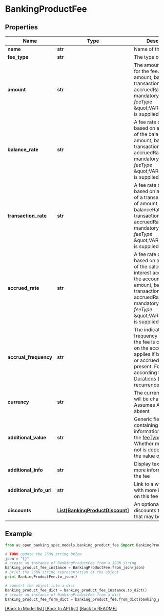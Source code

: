 # BankingProductFee


## Properties

Name | Type | Description | Notes
------------ | ------------- | ------------- | -------------
**name** | **str** | Name of the fee | 
**fee_type** | **str** | The type of fee | 
**amount** | **str** | The amount charged for the fee. One of amount, balanceRate, transactionRate and accruedRate is mandatory unless the *feeType* \&quot;VARIABLE\&quot; is supplied | [optional] 
**balance_rate** | **str** | A fee rate calculated based on a proportion of the balance. One of amount, balanceRate, transactionRate and accruedRate is mandatory unless the *feeType* \&quot;VARIABLE\&quot; is supplied. | [optional] 
**transaction_rate** | **str** | A fee rate calculated based on a proportion of a transaction. One of amount, balanceRate, transactionRate and accruedRate is mandatory unless the *feeType* \&quot;VARIABLE\&quot; is supplied | [optional] 
**accrued_rate** | **str** | A fee rate calculated based on a proportion of the calculated interest accrued on the account. One of amount, balanceRate, transactionRate and accruedRate is mandatory unless the *feeType* \&quot;VARIABLE\&quot; is supplied | [optional] 
**accrual_frequency** | **str** | The indicative frequency with which the fee is calculated on the account. Only applies if balanceRate or accruedRate is also present. Formatted according to [ISO 8601 Durations](https://en.wikipedia.org/wiki/ISO_8601#Durations) (excludes recurrence syntax) | [optional] 
**currency** | **str** | The currency the fee will be charged in. Assumes AUD if absent | [optional] 
**additional_value** | **str** | Generic field containing additional information relevant to the [feeType](#tocSproductfeetypedoc) specified. Whether mandatory or not is dependent on the value of [feeType](#tocSproductfeetypedoc) | [optional] 
**additional_info** | **str** | Display text providing more information on the fee | [optional] 
**additional_info_uri** | **str** | Link to a web page with more information on this fee | [optional] 
**discounts** | [**List[BankingProductDiscount]**](BankingProductDiscount.md) | An optional list of discounts to this fee that may be available | [optional] 

## Example

```python
from au_open_banking_spec.models.banking_product_fee import BankingProductFee

# TODO update the JSON string below
json = "{}"
# create an instance of BankingProductFee from a JSON string
banking_product_fee_instance = BankingProductFee.from_json(json)
# print the JSON string representation of the object
print BankingProductFee.to_json()

# convert the object into a dict
banking_product_fee_dict = banking_product_fee_instance.to_dict()
# create an instance of BankingProductFee from a dict
banking_product_fee_form_dict = banking_product_fee.from_dict(banking_product_fee_dict)
```
[[Back to Model list]](../README.md#documentation-for-models) [[Back to API list]](../README.md#documentation-for-api-endpoints) [[Back to README]](../README.md)


